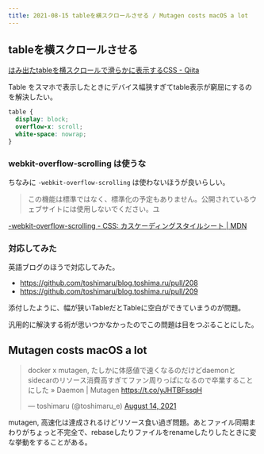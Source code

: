```yaml
---
title: 2021-08-15 tableを横スクロールさせる / Mutagen costs macOS a lot
---
```


## tableを横スクロールさせる

[はみ出たtableを横スクロールで滑らかに表示するCSS - Qiita](https://qiita.com/ymeeto/items/f165576f49f37e28e253)

Table をスマホで表示したときにデバイス幅狭すぎてtable表示が窮屈にするのを解決したい。

```css
table {
  display: block;
  overflow-x: scroll;
  white-space: nowrap;
}
```

### webkit-overflow-scrolling は使うな

ちなみに `-webkit-overflow-scrolling` は使わないほうが良いらしい。

> この機能は標準ではなく、標準化の予定もありません。公開されているウェブサイトには使用しないでください。ユ

[-webkit-overflow-scrolling - CSS: カスケーディングスタイルシート \| MDN](https://developer.mozilla.org/ja/docs/Web/CSS/-webkit-overflow-scrolling)

### 対応してみた

英語ブログのほうで対応してみた。

- <https://github.com/toshimaru/blog.toshima.ru/pull/208>
- <https://github.com/toshimaru/blog.toshima.ru/pull/209>

添付したように、幅が狭いTableだとTableに空白ができていまうのが問題。

汎用的に解決する術が思いつかなかったのでこの問題は目をつぶることにした。

## Mutagen costs macOS a lot

<blockquote class="twitter-tweet"><p lang="ja" dir="ltr">docker x mutagen, たしかに体感値で速くなるのだけどdaemonとsidecarのリソース消費高すぎてファン周りっぱになるので卒業することにした » Daemon | Mutagen <a href="https://t.co/yJHTBFssqH">https://t.co/yJHTBFssqH</a></p>&mdash; toshimaru (@toshimaru_e) <a href="https://twitter.com/toshimaru_e/status/1426383275837165571?ref_src=twsrc%5Etfw">August 14, 2021</a></blockquote> <script async src="https://platform.twitter.com/widgets.js" charset="utf-8"></script>


mutagen, 高速化は達成されるけどリソース食い過ぎ問題。あとファイル同期まわりがちょっと不完全で、rebaseしたりファイルをrenameしたりしたときに変な挙動をすることがある。
